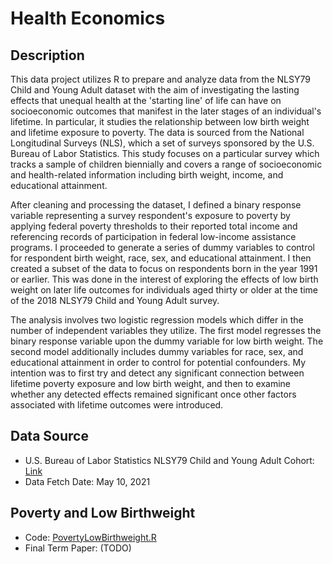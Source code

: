 # Health Economics

## Description
This data project utilizes R to prepare and analyze data from the NLSY79 Child and Young Adult dataset with the aim of investigating the lasting effects that unequal health at the 'starting line' of life can have on socioeconomic outcomes that manifest in the later stages of an individual's lifetime. In particular, it studies the relationship between low birth weight and lifetime exposure to poverty. The data is sourced from the National Longitudinal Surveys (NLS), which a set of surveys sponsored by the U.S. Bureau of Labor Statistics. This study focuses on a particular survey which tracks a sample of children biennially and covers a range of socioeconomic and health-related information including birth weight, income, and educational attainment.

After cleaning and processing the dataset, I defined a binary response variable representing a survey respondent's exposure to poverty by applying federal poverty thresholds to their reported total income and referencing records of participation in federal low-income assistance programs. I proceeded to generate a series of dummy variables to control for respondent birth weight, race, sex, and educational attainment. I then created a subset of the data to focus on respondents born in the year 1991 or earlier. This was done in the interest of exploring the effects of low birth weight on later life outcomes for individuals aged thirty or older at the time of the 2018 NLSY79 Child and Young Adult survey.

The analysis involves two logistic regression models which differ in the number of independent variables they utilize. The first model regresses the binary response variable upon the dummy variable for low birth weight. The second model additionally includes dummy variables for race, sex, and educational attainment in order to control for potential confounders. My intention was to first try and detect any significant connection between lifetime poverty exposure and low birth weight, and then to examine whether any detected effects remained significant once other factors associated with lifetime outcomes were introduced.

## Data Source
- U.S. Bureau of Labor Statistics NLSY79 Child and Young Adult Cohort: [Link](https://www.bls.gov/nls/nlsy79-children.htm)
- Data Fetch Date: May 10, 2021

## Poverty and Low Birthweight
- Code: [PovertyLowBirthweight.R](PovertyLowBirthweight.R)
- Final Term Paper: (TODO)
